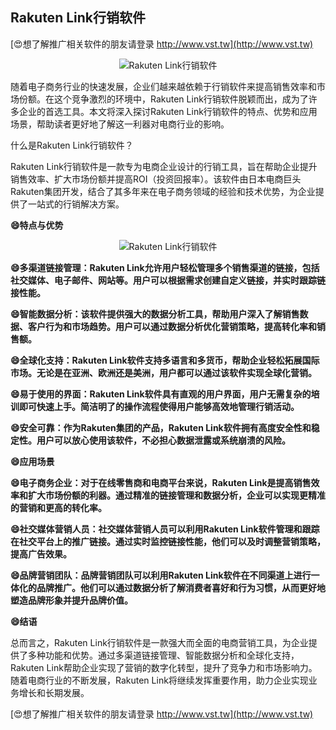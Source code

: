 ## **Rakuten Link行销软件**

[😍想了解推广相关软件的朋友请登录 http://www.vst.tw](http://www.vst.tw)

 <center><img src="https://vst.tw/MP4/tuiguang/png/8.png" alt="Rakuten Link行销软件"></center>

随着电子商务行业的快速发展，企业们越来越依赖于行销软件来提高销售效率和市场份额。在这个竞争激烈的环境中，Rakuten Link行销软件脱颖而出，成为了许多企业的首选工具。本文将深入探讨Rakuten Link行销软件的特点、优势和应用场景，帮助读者更好地了解这一利器对电商行业的影响。

什么是Rakuten Link行销软件？

Rakuten Link行销软件是一款专为电商企业设计的行销工具，旨在帮助企业提升销售效率、扩大市场份额并提高ROI（投资回报率）。该软件由日本电商巨头Rakuten集团开发，结合了其多年来在电子商务领域的经验和技术优势，为企业提供了一站式的行销解决方案。

**😄特点与优势**

 <center><img src="https://vst.tw/MP4/tuiguang/png/6.png" alt="Rakuten Link行销软件"></center>

**😄多渠道链接管理：Rakuten Link允许用户轻松管理多个销售渠道的链接，包括社交媒体、电子邮件、网站等。用户可以根据需求创建自定义链接，并实时跟踪链接性能。**

**😄智能数据分析：该软件提供强大的数据分析工具，帮助用户深入了解销售数据、客户行为和市场趋势。用户可以通过数据分析优化营销策略，提高转化率和销售额。**

**😄全球化支持：Rakuten Link软件支持多语言和多货币，帮助企业轻松拓展国际市场。无论是在亚洲、欧洲还是美洲，用户都可以通过该软件实现全球化营销。**

**😄易于使用的界面：Rakuten Link软件具有直观的用户界面，用户无需复杂的培训即可快速上手。简洁明了的操作流程使得用户能够高效地管理行销活动。**

**😄安全可靠：作为Rakuten集团的产品，Rakuten Link软件拥有高度安全性和稳定性。用户可以放心使用该软件，不必担心数据泄露或系统崩溃的风险。**

**😄应用场景**

**😄电子商务企业：对于在线零售商和电商平台来说，Rakuten Link是提高销售效率和扩大市场份额的利器。通过精准的链接管理和数据分析，企业可以实现更精准的营销和更高的转化率。**

**😄社交媒体营销人员：社交媒体营销人员可以利用Rakuten Link软件管理和跟踪在社交平台上的推广链接。通过实时监控链接性能，他们可以及时调整营销策略，提高广告效果。**

**😄品牌营销团队：品牌营销团队可以利用Rakuten Link软件在不同渠道上进行一体化的品牌推广。他们可以通过数据分析了解消费者喜好和行为习惯，从而更好地塑造品牌形象并提升品牌价值。**

**😄结语**

总而言之，Rakuten Link行销软件是一款强大而全面的电商营销工具，为企业提供了多种功能和优势。通过多渠道链接管理、智能数据分析和全球化支持，Rakuten Link帮助企业实现了营销的数字化转型，提升了竞争力和市场影响力。随着电商行业的不断发展，Rakuten Link将继续发挥重要作用，助力企业实现业务增长和长期发展。

[😍想了解推广相关软件的朋友请登录 http://www.vst.tw](http://www.vst.tw)




